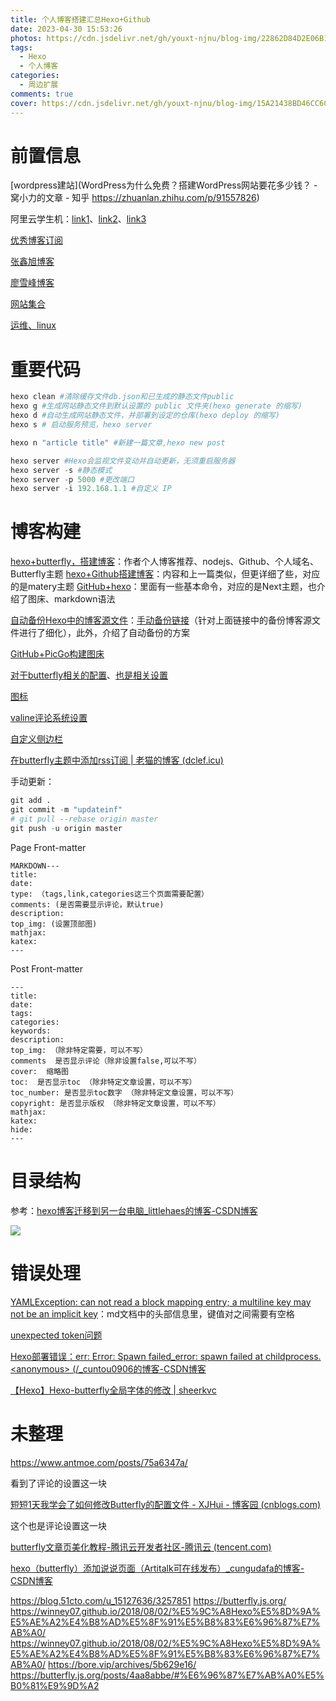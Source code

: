 ```yaml
---
title: 个人博客搭建汇总Hexo+Github
date: 2023-04-30 15:53:26
photos: https://cdn.jsdelivr.net/gh/youxt-njnu/blog-img/22862D84D2E06B14286B09ABF9A53B72.jpg
tags: 
  - Hexo
  - 个人博客
categories:     
  - 周边扩展
comments: true
cover: https://cdn.jsdelivr.net/gh/youxt-njnu/blog-img/15A21438BD46CC6CF21998480FDA2C83.jpg
---
```


# 前置信息

[wordpress建站](WordPress为什么免费？搭建WordPress网站要花多少钱？ - 窝小力的文章 - 知乎 https://zhuanlan.zhihu.com/p/91557826)

阿里云学生机：[link1](https://developer.aliyun.com/article/872989)、[link2](https://developer.aliyun.com/plan/student)、[link3](https://developer.aliyun.com/article/766669)

[优秀博客订阅](https://www.ohyee.cc/friends)

[张鑫旭博客](https://www.zhangxinxu.com/)

[廖雪峰博客](https://www.liaoxuefeng.com/)

[网站集合](http://www.webhub123.com/#/home/more)

[运维、linux](https://www.lutixia.cn/)

# 重要代码

```python
hexo clean #清除缓存文件db.json和已生成的静态文件public
hexo g #生成网站静态文件到默认设置的 public 文件夹(hexo generate 的缩写)
hexo d #自动生成网站静态文件，并部署到设定的仓库(hexo deploy 的缩写)
hexo s # 启动服务预览，hexo server

hexo n "article title" #新建一篇文章,hexo new post

hexo server #Hexo会监视文件变动并自动更新，无须重启服务器
hexo server -s #静态模式
hexo server -p 5000 #更改端口
hexo server -i 192.168.1.1 #自定义 IP
```

# 博客构建

[hexo+butterfly，搭建博客](https://juejin.cn/post/7111237168168697886)：作者个人博客推荐、nodejs、Github、个人域名、Butterfly主题
[hexo+Github搭建博客](https://zhuanlan.zhihu.com/p/35668237)：内容和上一篇类似，但更详细了些，对应的是matery主题
[GitHub+hexo](https://zhuanlan.zhihu.com/p/26625249)：里面有一些基本命令，对应的是Next主题，也介绍了图床、markdown语法

[自动备份Hexo中的博客源文件](https://cloud.tencent.com/developer/article/1964356)：[手动备份链接](https://blog.51cto.com/u_12877374/2853805)（针对上面链接中的备份博客源文件进行了细化），此外，介绍了自动备份的方案

[GitHub+PicGo构建图床](https://zhuanlan.zhihu.com/p/353775844)

[对于butterfly相关的配置](https://www.antmoe.com/posts/75a6347a/)、[也是相关设置](https://butterfly.js.org/posts/4aa8abbe/#Tabs)

[图标](https://fontawesome.com/)

[valine评论系统设置](https://www.iszy.cc/posts/Valine/)

[自定义侧边栏](https://butterfly.js.org/posts/ea33ab97/#%E4%BE%8B%E5%AD%90)

[在butterfly主题中添加rss订阅 | 老猫的博客 (dclef.icu)](https://dclef.icu/2022/09/24/%E5%9C%A8butterfly%E4%B8%BB%E9%A2%98%E4%B8%AD%E6%B7%BB%E5%8A%A0rss%E8%AE%A2%E9%98%85/)

手动更新：

```python
git add .
git commit -m "updateinf"
# git pull --rebase origin master
git push -u origin master
```

Page Front-matter

```
MARKDOWN---
title:
date:
type: （tags,link,categories这三个页面需要配置）
comments: (是否需要显示评论，默认true)
description:
top_img: (设置顶部图)
mathjax:
katex:
---
```

Post Front-matter

```
---
title:
date:
tags:
categories:
keywords:
description:
top_img: （除非特定需要，可以不写）
comments  是否显示评论（除非设置false,可以不写）
cover:  缩略图
toc:  是否显示toc （除非特定文章设置，可以不写）
toc_number: 是否显示toc数字 （除非特定文章设置，可以不写）
copyright: 是否显示版权 （除非特定文章设置，可以不写）
mathjax:
katex:
hide:
---
```

# 目录结构

参考：[hexo博客迁移到另一台电脑_littlehaes的博客-CSDN博客](https://blog.csdn.net/littlehaes/article/details/81503455)

![](https://s2.loli.net/2023/08/28/RvFk7qQjOT5IceG.png)

# 错误处理

[YAMLException: can not read a block mapping entry; a multiline key may not be an implicit key](https://blog.csdn.net/swy_swy_swy/article/details/105326420)：md文档中的头部信息里，键值对之间需要有空格

[unexpected token问题](https://one-more-tech.gitlab.io/Hexo-%E9%97%AE%E9%A2%98%E6%B1%87%E6%80%BB,%E4%BD%BF%E7%94%A8html%E5%86%99%E6%96%87%E7%AB%A0,unexpected-token%E7%AD%89%E9%97%AE%E9%A2%98/index/)

[Hexo部署错误：err: Error: Spawn failed_error: spawn failed at childprocess.&lt;anonymous&gt; (/_cuntou0906的博客-CSDN博客](https://blog.csdn.net/weixin_44231148/article/details/124075537)

[【Hexo】Hexo-butterfly全局字体的修改 | sheerkvc](https://sheerkvc.top/2022/10/02/37.hexoFontChange/)

# 未整理

https://www.antmoe.com/posts/75a6347a/

看到了评论的设置这一块

[短短1天我学会了如何修改Butterfly的配置文件 - XJHui - 博客园 (cnblogs.com)](https://www.cnblogs.com/ldu-xingjiahui/p/12594024.html)

这个也是评论设置这一块

[butterfly文章页美化教程-腾讯云开发者社区-腾讯云 (tencent.com)](https://cloud.tencent.com/developer/article/1948596)

[hexo（butterfly）添加说说页面（Artitalk可在线发布）_cungudafa的博客-CSDN博客](https://blog.csdn.net/cungudafa/article/details/105938885)

https://blog.51cto.com/u_15127636/3257851
https://butterfly.js.org/
https://winney07.github.io/2018/08/02/%E5%9C%A8Hexo%E5%8D%9A%E5%AE%A2%E4%B8%AD%E5%8F%91%E5%B8%83%E6%96%87%E7%AB%A0/
https://winney07.github.io/2018/08/02/%E5%9C%A8Hexo%E5%8D%9A%E5%AE%A2%E4%B8%AD%E5%8F%91%E5%B8%83%E6%96%87%E7%AB%A0/
https://bore.vip/archives/5b629e16/
https://butterfly.js.org/posts/4aa8abbe/#%E6%96%87%E7%AB%A0%E5%B0%81%E9%9D%A2
